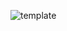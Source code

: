 ![template](https://user-images.githubusercontent.com/83718464/117842453-92f2e900-b29b-11eb-8f76-88677106a6f3.png)


